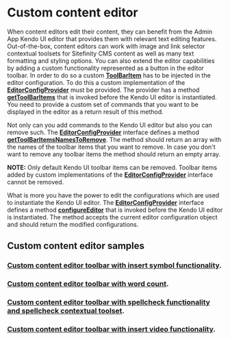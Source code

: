 # Custom content editor

When content editors edit their content, they can benefit from the Admin App Kendo UI editor that provides them with relevant text editing features. Out-of-the-box, content editors can work with image and link selector contextual toolsets for Sitefinity CMS content as well as many text formatting and styling options. You can also extend the editor capabilities by adding a custom functionality represented as a button in the editor toolbar. In order to do so a custom [**ToolBarItem**](http://admin-app-extensions-docs.sitefinity.site/interfaces/toolbaritem.html) has to be injected in the editor configuration.
To do this a custom implementation of the [**EditorConfigProvider**](http://admin-app-extensions-docs.sitefinity.site/interfaces/editorconfigprovider.html) must be provided. The provider has a method [**getToolBarItems**](http://admin-app-extensions-docs.sitefinity.site/interfaces/editorconfigprovider.html#gettoolbaritems) that is invoked before the Kendo UI editor is instantiated. You need to provide a custom set of commands that you want to be displayed in the editor as a return result of this method.

Not only can you add commands to the Kendo UI editor but also you can remove such. The [**EditorConfigProvider**](http://admin-app-extensions-docs.sitefinity.site/interfaces/editorconfigprovider.html) interface defines a method [**getToolBarItemsNamesToRemove**](http://admin-app-extensions-docs.sitefinity.site/interfaces/editorconfigprovider.html#gettoolbaritemsnamestoremove). The method should return an array with the names of the toolbar items that you want to remove. In case you don't want to remove any toolbar items the method should return an empty array.

**NOTE:** Only default Kendo UI toolbar items can be removed. Toolbar items added by custom implementations of the [**EditorConfigProvider**](http://admin-app-extensions-docs.sitefinity.site/interfaces/editorconfigprovider.html) interface cannot be removed.

What is more you have the power to edit the configurations which are used to instantiate the Kendo UI editor. The [**EditorConfigProvider**](http://admin-app-extensions-docs.sitefinity.site/interfaces/editorconfigprovider.html) interface defines a method [**configureEditor**](http://admin-app-extensions-docs.sitefinity.site/interfaces/editorconfigprovider.html#configureeditor) that is invoked before the Kendo UI editor is instantiated. The method accepts the current editor configuration object and should return the modified configurations.

## Custom content editor samples

### [Custom content editor toolbar with insert symbol functionality](./insert-symbol/README.md).

### [Custom content editor toolbar with word count](./word-count/README.md).

### [Custom content editor toolbar with spellcheck functionality and spellcheck contextual toolset](./spell-check/README.md).

### [Custom content editor toolbar with insert video functionality](./sitefinity-videos/README.md).
